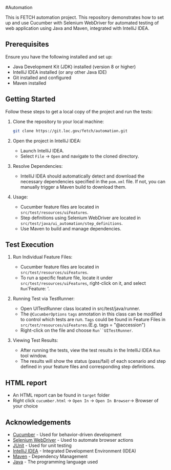 #Automation

This is FETCH automation project. This repository demonstrates how to set up and use Cucumber with Selenium WebDriver for automated testing of web application using Java and Maven, integrated with IntelliJ IDEA.


## Prerequisites

Ensure you have the following installed and set up:

- Java Development Kit (JDK) installed (version 8 or higher)
- IntelliJ IDEA installed (or any other Java IDE)
- Git installed and configured
- Maven installed


## Getting Started

Follow these steps to get a local copy of the project and run the tests:

1. Clone the repository to your local machine:

   ```bash
   git clone https://git.loc.gov/fetch/automation.git
   ```

2. Open the project in IntelliJ IDEA:

   - Launch IntelliJ IDEA.
   - Select `File` -> `Open` and navigate to the cloned directory.

3. Resolve Dependencies:

   - IntelliJ IDEA should automatically detect and download the necessary dependencies specified in the `pom.xml` file. If not, you can manually trigger a Maven build to download them.

4. Usage:

   - Cucumber feature files are located in `src/test/resources/uiFeatures`.
   - Step definitions using Selenium WebDriver are located in `src/test/java/ui_automation/step_definitions`.
   - Use Maven to build and manage dependencies.


## Test Execution

1. Run Individual Feature Files:

   - Cucumber feature files are located in `src/test/resources/uiFeatures`.
   - To run a specific feature file, locate it under `src/test/resources/uiFeatures`, right-click on it, and select `Run`'Feature: <name>'.

2. Running Test via TestRunner:

   - Open UITestRunner class located in src/test/java/runner.
   - The `@CucumberOptions` `tags` annotation in this class can be modified to control which tests are run. `Tags` could be found in Feature Files in `src/test/resources/uiFeatures`.(E.g. tags = "@accession")
   - Right-click on the file and choose `Run``UITestRunner`.

3. Viewing Test Results:

   - After running the tests, view the test results in the IntelliJ IDEA `Run` tool window.
   - The results will show the status (pass/fail) of each scenario and step defined in your feature files and corresponding step definitions.


## HTML report

- An HTML report can be found in `target` folder
- Right click `cucumber.html` -> `Open In` -> `Open In Browser`-> Browser of your choice


## Acknowledgements

- [Cucumber](https://cucumber.io/) - Used for behavior-driven development
- [Selenium WebDriver](https://www.selenium.dev/) - Used to automate browser actions
- [JUnit](https://junit.org/junit5/) - Used for unit testing
- [IntelliJ IDEA](https://www.jetbrains.com/idea/) - Integrated Development Environment (IDEA)
- [Maven](https://maven.apache.org/) - Dependency Management
- [Java](https://www.java.com/) - The programming language used

